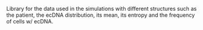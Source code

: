 Library for the data used in the simulations with different structures such as
the patient, the ecDNA distribution, its mean, its entropy and the frequency of
cells w/ ecDNA.
